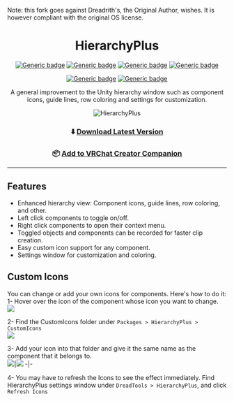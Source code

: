 Note: this fork goes against Dreadrith's, the Original Author, wishes. It is however compliant with the original OS license.

<div align="center">

# HierarchyPlus

[![Generic badge](https://img.shields.io/github/downloads/VRLabs/HierarchyPlus/total?label=Downloads)](https://github.com/VRLabs/HierarchyPlus/releases/latest)
[![Generic badge](https://img.shields.io/badge/License-GPL--3.0-informational.svg)](https://github.com/VRLabs/HierarchyPlus/blob/main/LICENSE)
[![Generic badge](https://img.shields.io/badge/Unity-2019.4.31f1-lightblue.svg)](https://unity3d.com/unity/whats-new/2019.4.31)
[![Generic badge](https://img.shields.io/badge/SDK-AvatarSDK3-lightblue.svg)](https://vrchat.com/home/download)

[![Generic badge](https://img.shields.io/discord/706913824607043605?color=%237289da&label=DISCORD&logo=Discord&style=for-the-badge)](https://discord.vrlabs.dev/)
[![Generic badge](https://img.shields.io/endpoint.svg?url=https%3A%2F%2Fshieldsio-patreon.vercel.app%2Fapi%3Fusername%3Dvrlabs%26type%3Dpatrons&style=for-the-badge)](https://patreon.vrlabs.dev/)

A general improvement to the Unity hierarchy window such as component icons, guide lines, row coloring and settings for customization.

![HierarchyPlus](https://i.imgur.com/w1uNB7O.gif)

### ⬇️ [Download Latest Version](https://github.com/VRLabs/HierarchyPlus/releases/latest)


### 📦 [Add to VRChat Creator Companion](https://vrlabs.dev/packages?package=dev.vrlabs.hierarchyplus)

</div>

---

## Features
- Enhanced hierarchy view: Component icons, guide lines, row coloring, and other.
- Left click components to toggle on/off.
- Right click components to open their context menu.
- Toggled objects and components can be recorded for faster clip creation.
- Easy custom icon support for any component.
- Settings window for customization and coloring.

## Custom Icons
You can change or add your own icons for components. Here's how to do it:  
1- Hover over the icon of the component whose icon you want to change.  
![](https://i.imgur.com/if4bi2P.png)

2- Find the CustomIcons folder under `Packages > HierarchyPlus > CustomIcons`  
![](https://i.imgur.com/xMjNENk.png)

3- Add your icon into that folder and give it the same name as the component that it belongs to.  
![](https://i.imgur.com/TCPyfY1.png)|![](https://i.imgur.com/QzU3D7c.png)
-|-

4- You may have to refresh the Icons to see the effect immediately. Find HierarchyPlus settings window under `DreadTools > HierarchyPlus`, and click `Refresh Icons`